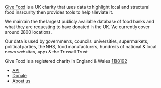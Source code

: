 [Give Food](https://www.givefood.org.uk) is a UK charity that uses data to highlight local and structural food insecurity then provides tools to help alleviate it.

We maintain the the largest publicly available database of food banks and what they are requesting to have donated in the UK. We currently cover around 2800 locations.

Our data is used by governments, councils, universities, supermarkets, political parties, the NHS, food manufacturers, hundreds of national & local news websites, apps & the Trussell Trust.

Give Food is a registered charity in England & Wales [1188192](https://register-of-charities.charitycommission.gov.uk/charity-details/?regid=1188192&subid=0)

* [API](https://www.givefood.org.uk/api/)
* [Donate](https://www.givefood.org.uk/donate/)
* [About us](https://www.givefood.org.uk/about-us/)
